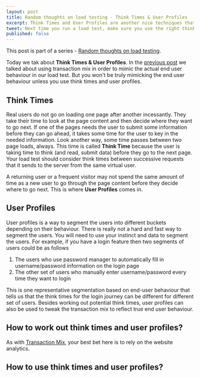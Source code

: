 ```yaml
---
layout: post
title: Random thoughts on load testing - Think Times & User Profiles
excerpt: Think Times and User Profiles are another nice techniques that lets you mimic the end user behaviour in your load tests. Used correctly, these techniques will result in your test scenario following then expected load pattern leading to more reliable test results
tweet: Next time you run a load test, make sure you use the right think times and user profiles
published: false
---
```


This post is part of a series - [Random thoughts on load testing](http://chatekar.com/random-thoughts-on-load-testing/). 

Today we tak about __Think Times & User Profiles__. In the [previous post](http://chatekar.com/random-thoughts-on-load-testing-transaction-mix/) we talked about using transaction mix in order to mimic the actual end user behaviour in our load test. But you won't be truly mimicking the end user behaviour unless you use think times and user profiles. 

## Think Times
Real users do not go on loading one page after another incessantly. They take their time to look at the page content and then decide where they want to go next. If one of the pages needs the user to submit some information before they can go ahead, it takes some time for the user to key in the needed information. Look another way, some time passes between two page loads, always. This time is called __Think Time__ because the user is taking time to think (and read, submit data) before they go to the next page. Your load test should consider think times between successive requests that it sends to the server from the same virtual user. 

A returning user or a frequent visitor may not spend the same amount of time as a new user to go through the page content before they decide where to go next. This is where __User Profiles__ comes in.

## User Profiles
User profiles is a way to segment the users into different buckets depending on their behaviour. There is really not a hard and fast way to segment the users. You will need to use your instinct and data to segment the users. For example, if you have a login feature then two segments of users could be as follows

1. The users who use password manager to automatically fill in username/password information on the login page
2. The other set of users who manually enter username/password every time they want to login

This is one representative segmentation based on end-user behaviour that tells us that the think times for the login journey can be different for different set of users. Besides working out potential think times, user profiles can also be used to tweak the transaction mix to reflect true end user behaviour. 

## How to work out think times and user profiles?
As with [Transaction Mix](http://chatekar.com/random-thoughts-on-load-testing-transaction-mix/#working-out-the-right-transaction-mix), your best bet here is to rely on the website analytics. 

## How to use think times and user profiles?


